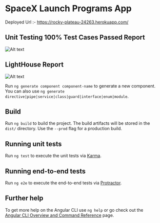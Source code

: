 # SpaceX Launch Programs App

Deployed Url :- https://rocky-plateau-24263.herokuapp.com/

## Unit Testing 100% Test Cases Passed Report

![Alt text](https://user-images.githubusercontent.com/49248504/101983855-87c36f00-3ca3-11eb-8e07-c205f2b16d72.png?raw=true "Unit Test 100% test cases passed report")

## LightHouse Report
![Alt text](https://user-images.githubusercontent.com/49248504/101983972-631bc700-3ca4-11eb-9757-b697eda14c3d.png?raw=true "LightHouse Report")

Run `ng generate component component-name` to generate a new component. You can also use `ng generate directive|pipe|service|class|guard|interface|enum|module`.

## Build

Run `ng build` to build the project. The build artifacts will be stored in the `dist/` directory. Use the `--prod` flag for a production build.

## Running unit tests

Run `ng test` to execute the unit tests via [Karma](https://karma-runner.github.io).

## Running end-to-end tests

Run `ng e2e` to execute the end-to-end tests via [Protractor](http://www.protractortest.org/).

## Further help

To get more help on the Angular CLI use `ng help` or go check out the [Angular CLI Overview and Command Reference](https://angular.io/cli) page.
